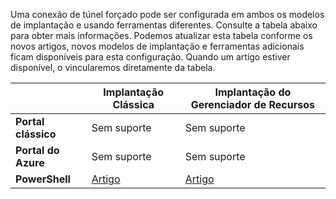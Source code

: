 Uma conexão de túnel forçado pode ser configurada em ambos os modelos de implantação e usando ferramentas diferentes. Consulte a tabela abaixo para obter mais informações. Podemos atualizar esta tabela conforme os novos artigos, novos modelos de implantação e ferramentas adicionais ficam disponíveis para esta configuração. Quando um artigo estiver disponível, o vincularemos diretamente da tabela.

| | **Implantação Clássica** | **Implantação do Gerenciador de Recursos** |
|----------------------------------------|-------------|----------------------|
| **Portal clássico** | Sem suporte | Sem suporte |
| **Portal do Azure** | Sem suporte | Sem suporte |
| **PowerShell** | [Artigo](../articles/vpn-gateway/vpn-gateway-about-forced-tunneling.md) | [Artigo](../articles/vpn-gateway/vpn-gateway-forced-tunneling-rm.md) |
 

<!---HONumber=AcomDC_0224_2016-->